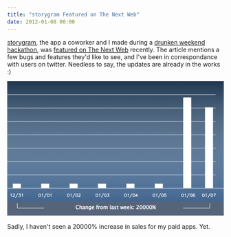 ```yaml
---
title: "storygram Featured on The Next Web"
date: 2012-01-08 00:00
---
```


<p><a href="http://storygram.me/" target="_blank">storygram</a>, the app a coworker and I made during a <a href="http://ashfurrow.com/2011/12/storygram/">drunken weekend hackathon</a>, was <a href="http://thenextweb.com/apps/2012/01/06/instagram-meets-500px-with-the-new-ios-app-storygram/" target="_blank">featured on The Next Web</a> recently. The article mentions a few bugs and features they'd like to see, and I've been in correspondance with users on twitter. Needless to say, the updates are already in the works :)</p>

<img src="/img/import/blog/2012/01/storygram-featured-on-the-next-web/32FF06BC3F844FE890EB3A4BF6472DD6.png" class="img-responsive" />

<p>Sadly, I haven't seen a 20000% increase in sales for my paid apps. Yet.</p>

<!-- more -->

